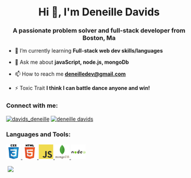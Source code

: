 <h1 align="center">Hi 👋, I'm Deneille Davids</h1>
<h3 align="center">A passionate problem solver and full-stack developer from Boston, Ma</h3>

- 🌱 I’m currently learning **Full-stack web dev skills/languages**

- 💬 Ask me about **javaScript, node.js, mongoDb**

- 📫 How to reach me **deneilledev@gmail.com**

- ⚡ Toxic Trait **I think I can battle dance anyone and win!**

<h3 align="left">Connect with me:</h3>
<p align="left">
<a href="https://twitter.com/davids_deneille" target="blank"><img align="center" src="https://raw.githubusercontent.com/rahuldkjain/github-profile-readme-generator/master/src/images/icons/Social/twitter.svg" alt="davids_deneille" height="30" width="40" /></a>
<a href="https://linkedin.com/in/deneille davids" target="blank"><img align="center" src="https://raw.githubusercontent.com/rahuldkjain/github-profile-readme-generator/master/src/images/icons/Social/linked-in-alt.svg" alt="deneille davids" height="30" width="40" /></a>
</p>

<h3 align="left">Languages and Tools:</h3>
<p align="left"> <a href="https://www.w3schools.com/css/" target="_blank" rel="noreferrer"> <img src="https://raw.githubusercontent.com/devicons/devicon/master/icons/css3/css3-original-wordmark.svg" alt="css3" width="40" height="40"/> </a> <a href="https://www.w3.org/html/" target="_blank" rel="noreferrer"> <img src="https://raw.githubusercontent.com/devicons/devicon/master/icons/html5/html5-original-wordmark.svg" alt="html5" width="40" height="40"/> </a> <a href="https://developer.mozilla.org/en-US/docs/Web/JavaScript" target="_blank" rel="noreferrer"> <img src="https://raw.githubusercontent.com/devicons/devicon/master/icons/javascript/javascript-original.svg" alt="javascript" width="40" height="40"/> </a> <a href="https://www.mongodb.com/" target="_blank" rel="noreferrer"> <img src="https://raw.githubusercontent.com/devicons/devicon/master/icons/mongodb/mongodb-original-wordmark.svg" alt="mongodb" width="40" height="40"/> </a> <a href="https://nodejs.org" target="_blank" rel="noreferrer"> <img src="https://raw.githubusercontent.com/devicons/devicon/master/icons/nodejs/nodejs-original-wordmark.svg" alt="nodejs" width="40" height="40"/> </a> </p>

<p>&nbsp;<img align="center" src="[![GitHub Streak](http://github-readme-streak-stats.herokuapp.com?user=Deneille%20Davids&theme=jolly&hide_border=true)](https://git.io/streak-stats)
" /></p>
